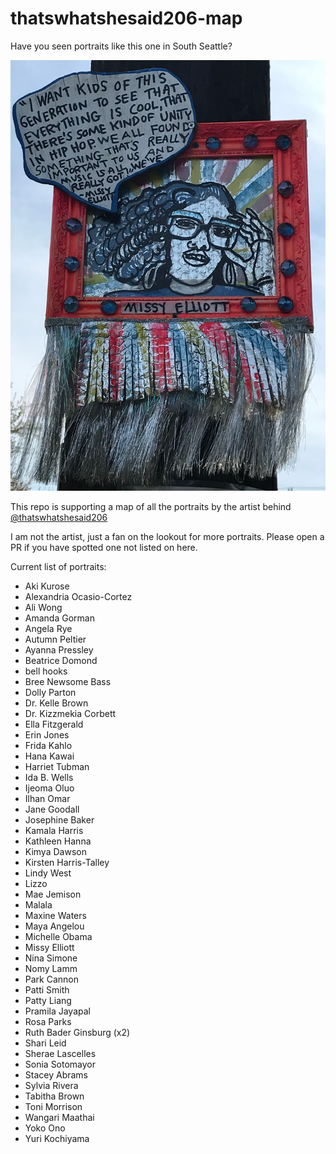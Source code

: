 # thatswhatshesaid206-map

Have you seen portraits like this one in South Seattle?

![](https://github.com/stedy/thatswhatshesaid206-map/blob/main/missyelliott.jpg)


This repo is supporting a map of all the portraits by the artist behind
[@thatswhatshesaid206](https://www.instagram.com/thatswhatshesaid206/?igshid=8ksn37ti7f65)

I am not the artist, just a fan on the lookout for more portraits.
Please open a PR if you have spotted one not listed on here.

Current list of portraits:

- Aki Kurose
- Alexandria Ocasio-Cortez
- Ali Wong
- Amanda Gorman
- Angela Rye
- Autumn Peltier
- Ayanna Pressley
- Beatrice Domond
- bell hooks
- Bree Newsome Bass
- Dolly Parton
- Dr. Kelle Brown
- Dr. Kizzmekia Corbett
- Ella Fitzgerald
- Erin Jones
- Frida Kahlo
- Hana Kawai
- Harriet Tubman
- Ida B. Wells
- Ijeoma Oluo
- Ilhan Omar
- Jane Goodall
- Josephine Baker
- Kamala Harris
- Kathleen Hanna
- Kimya Dawson
- Kirsten Harris-Talley
- Lindy West
- Lizzo
- Mae Jemison
- Malala
- Maxine Waters
- Maya Angelou
- Michelle Obama
- Missy Elliott
- Nina Simone
- Nomy Lamm
- Park Cannon
- Patti Smith
- Patty Liang
- Pramila Jayapal
- Rosa Parks
- Ruth Bader Ginsburg (x2)
- Shari Leid
- Sherae Lascelles
- Sonia Sotomayor
- Stacey Abrams
- Sylvia Rivera
- Tabitha Brown
- Toni Morrison
- Wangari Maathai
- Yoko Ono
- Yuri Kochiyama
